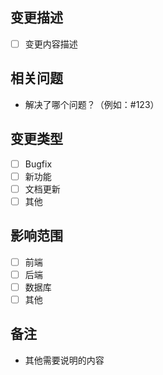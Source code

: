 ## 变更描述
- [ ] 变更内容描述

## 相关问题
- 解决了哪个问题？（例如：#123）

## 变更类型
- [ ] Bugfix
- [ ] 新功能
- [ ] 文档更新
- [ ] 其他

## 影响范围
- [ ] 前端
- [ ] 后端
- [ ] 数据库
- [ ] 其他

## 备注
- 其他需要说明的内容